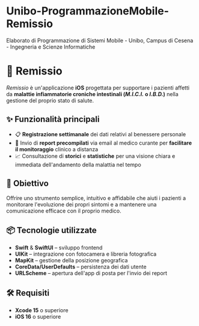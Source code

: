 # Unibo-ProgrammazioneMobile-Remissio
Elaborato di Programmazione di Sistemi Mobile - Unibo, Campus di Cesena - Ingegneria e Scienze Informatiche

# 📱 Remissio

_Remissio_ è un'applicazione **iOS** progettata per supportare i pazienti affetti da **malattie infiammatorie croniche intestinali (_M.I.C.I._ o _I.B.D._)** nella gestione del proprio stato di salute.

## ✨ Funzionalità principali

- 📋 **Registrazione settimanale** dei dati relativi al benessere personale
- 📧 Invio di **report precompilati** via email al medico curante per **facilitare il monitoraggio** clinico a distanza
- 📈 Consultazione di **storici** e **statistiche** per una visione chiara e immediata dell'andamento della malattia nel tempo

## 🎯 Obiettivo

Offrire uno strumento semplice, intuitivo e affidabile che aiuti i pazienti a monitorare l'evoluzione dei propri sintomi e a mantenere una comunicazione efficace con il proprio medico.

## 📦 Tecnologie utilizzate

- **Swift** & **SwiftUI** – sviluppo frontend
- **UIKit** – integrazione con fotocamera e libreria fotografica
- **MapKit** – gestione della posizione geografica
- **CoreData/UserDefaults** – persistenza dei dati utente
- **URLScheme** – apertura dell'app di posta per l'invio dei report

## 🛠️ Requisiti
- **Xcode 15** o superiore
- **iOS 16** o superiore
